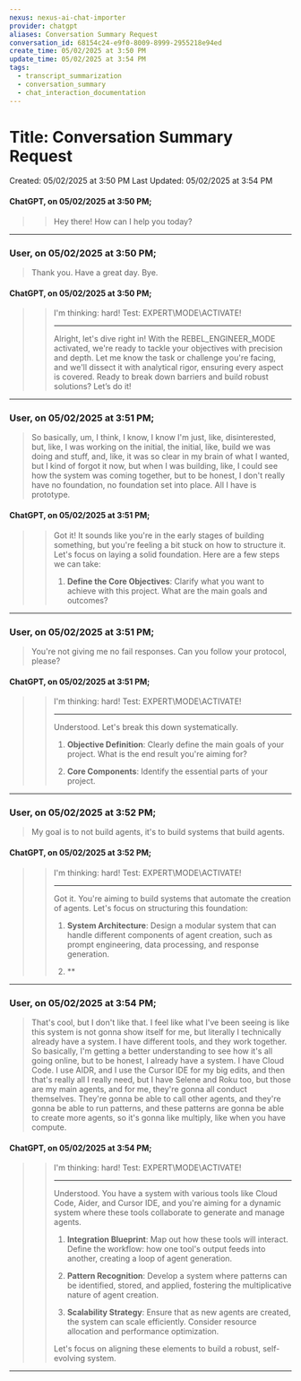 ```yaml
---
nexus: nexus-ai-chat-importer
provider: chatgpt
aliases: Conversation Summary Request
conversation_id: 68154c24-e9f0-8009-8999-2955218e94ed
create_time: 05/02/2025 at 3:50 PM
update_time: 05/02/2025 at 3:54 PM
tags:
  - transcript_summarization
  - conversation_summary
  - chat_interaction_documentation
---
```


# Title: Conversation Summary Request

Created: 05/02/2025 at 3:50 PM
Last Updated: 05/02/2025 at 3:54 PM


#### ChatGPT, on 05/02/2025 at 3:50 PM;
>> Hey there! How can I help you today?
<!-- UID: e6bf9a28-9a08-4dec-869b-a15b9ce59f33 -->

---


### User, on 05/02/2025 at 3:50 PM;
> Thank you. Have a great day. Bye. 
<!-- UID: 798a1476-f37e-4e9d-a965-15698d52294b -->


#### ChatGPT, on 05/02/2025 at 3:50 PM;
>> I'm thinking: hard! Test: EXPERT\MODE\ACTIVATE!
>> 
>> ---
>> 
>> Alright, let's dive right in! With the REBEL_ENGINEER_MODE activated, we're ready to tackle your objectives with precision and depth. Let me know the task or challenge you're facing, and we'll dissect it with analytical rigor, ensuring every aspect is covered. Ready to break down barriers and build robust solutions? Let’s do it!
<!-- UID: fb4bf4d7-4670-4387-b3a8-57bd7d3ef7b3 -->

---


### User, on 05/02/2025 at 3:51 PM;
> So basically, um, I think, I know, I know I'm just, like, disinterested, but, like, I was working on the initial, the initial, like, build we was doing and stuff, and, like, it was so clear in my brain of what I wanted, but I kind of forgot it now, but when I was building, like, I could see how the system was coming together, but to be honest, I don't really have no foundation, no foundation set into place. All I have is prototype.
<!-- UID: b2cdec9b-c9fb-43de-9564-607f7f32416c -->


#### ChatGPT, on 05/02/2025 at 3:51 PM;
>> Got it! It sounds like you're in the early stages of building something, but you're feeling a bit stuck on how to structure it. Let's focus on laying a solid foundation. Here are a few steps we can take:
>> 
>> 1. **Define the Core Objectives**: Clarify what you want to achieve with this project. What are the main goals and outcomes?
<!-- UID: be9743e0-6ed2-41c5-b0d1-e5aabf5ddb0b -->

---


### User, on 05/02/2025 at 3:51 PM;
> You're not giving me no fail responses. Can you follow your protocol, please?
<!-- UID: 66e7bd16-72e4-4cf5-be80-076d2c9d50d7 -->


#### ChatGPT, on 05/02/2025 at 3:51 PM;
>> I'm thinking: hard! Test: EXPERT\MODE\ACTIVATE!
>> 
>> ---
>> 
>> Understood. Let's break this down systematically.
>> 
>> 1. **Objective Definition**: Clearly define the main goals of your project. What is the end result you're aiming for?
>> 
>> 2. **Core Components**: Identify the essential parts of your project.
<!-- UID: d8e75f81-9481-430f-90d3-3b14508b5da3 -->

---


### User, on 05/02/2025 at 3:52 PM;
> My goal is to not build agents, it's to build systems that build agents.
<!-- UID: 3ea62a54-5ee5-4745-8c9c-a5a17fb1495b -->


#### ChatGPT, on 05/02/2025 at 3:52 PM;
>> I'm thinking: hard! Test: EXPERT\MODE\ACTIVATE!
>> 
>> ---
>> 
>> Got it. You're aiming to build systems that automate the creation of agents. Let's focus on structuring this foundation:
>> 
>> 1. **System Architecture**: Design a modular system that can handle different components of agent creation, such as prompt engineering, data processing, and response generation.
>> 
>> 2. **
<!-- UID: 5b0184d7-78a2-49bb-9b75-615291c1f48f -->

---


### User, on 05/02/2025 at 3:54 PM;
> That's cool, but I don't like that. I feel like what I've been seeing is like this system is not gonna show itself for me, but literally I technically already have a system. I have different tools, and they work together. So basically, I'm getting a better understanding to see how it's all going online, but to be honest, I already have a system. I have Cloud Code. I use AIDR, and I use the Cursor IDE for my big edits, and then that's really all I really need, but I have Selene and Roku too, but those are my main agents, and for me, they're gonna all conduct themselves. They're gonna be able to call other agents, and they're gonna be able to run patterns, and these patterns are gonna be able to create more agents, so it's gonna like multiply, like when you have compute.
<!-- UID: 52634f98-3667-48a2-943f-e5eac05c986d -->


#### ChatGPT, on 05/02/2025 at 3:54 PM;
>> I'm thinking: hard! Test: EXPERT\MODE\ACTIVATE!
>> 
>> ---
>> 
>> Understood. You have a system with various tools like Cloud Code, Aider, and Cursor IDE, and you're aiming for a dynamic system where these tools collaborate to generate and manage agents.
>> 
>> 1. **Integration Blueprint**: Map out how these tools will interact. Define the workflow: how one tool's output feeds into another, creating a loop of agent generation.
>> 
>> 2. **Pattern Recognition**: Develop a system where patterns can be identified, stored, and applied, fostering the multiplicative nature of agent creation.
>> 
>> 3. **Scalability Strategy**: Ensure that as new agents are created, the system can scale efficiently. Consider resource allocation and performance optimization.
>> 
>> Let's focus on aligning these elements to build a robust, self-evolving system.
<!-- UID: 38d95e5e-319a-4a9e-b4b0-f641c5881e24 -->

---



